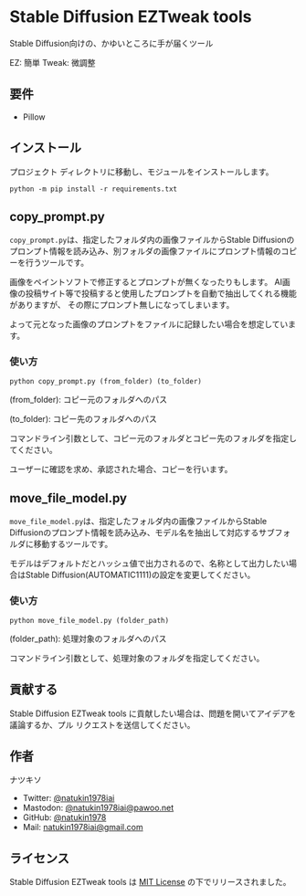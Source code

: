 # Stable Diffusion EZTweak tools

Stable Diffusion向けの、かゆいところに手が届くツール

EZ: 簡単
Tweak: 微調整

## 要件

* Pillow

## インストール

プロジェクト ディレクトリに移動し、モジュールをインストールします。

```
python -m pip install -r requirements.txt
```

## copy_prompt.py

`copy_prompt.py`は、指定したフォルダ内の画像ファイルからStable Diffusionのプロンプト情報を読み込み、別フォルダの画像ファイルにプロンプト情報のコピーを行うツールです。

画像をペイントソフトで修正するとプロンプトが無くなったりもします。
AI画像の投稿サイト等で投稿すると使用したプロンプトを自動で抽出してくれる機能がありますが、
その際にプロンプト無しになってしまいます。

よって元となった画像のプロンプトをファイルに記録したい場合を想定しています。

### 使い方

```
python copy_prompt.py (from_folder) (to_folder)
```

(from_folder): コピー元のフォルダへのパス

(to_folder): コピー先のフォルダへのパス

コマンドライン引数として、コピー元のフォルダとコピー先のフォルダを指定してください。

ユーザーに確認を求め、承認された場合、コピーを行います。

## move_file_model.py

`move_file_model.py`は、指定したフォルダ内の画像ファイルからStable Diffusionのプロンプト情報を読み込み、モデル名を抽出して対応するサブフォルダに移動するツールです。

モデルはデフォルトだとハッシュ値で出力されるので、名称として出力したい場合はStable Diffusion(AUTOMATIC1111)の設定を変更してください。

### 使い方

```
python move_file_model.py (folder_path)
```

(folder_path): 処理対象のフォルダへのパス

コマンドライン引数として、処理対象のフォルダを指定してください。

## 貢献する

Stable Diffusion EZTweak tools に貢献したい場合は、問題を開いてアイデアを議論するか、プル リクエストを送信してください。

## 作者

ナツキソ

- Twitter: [@natukin1978iai](https://twitter.com/natukin1978iai)
- Mastodon: [@natukin1978iai@pawoo.net](https://pawoo.net/web/accounts/2199670)
- GitHub: [@natukin1978](https://github.com/natukin1978)
- Mail: natukin1978iai@gmail.com

## ライセンス

Stable Diffusion EZTweak tools は [MIT License](https://opensource.org/licenses/MIT) の下でリリースされました。
